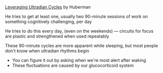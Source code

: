 [Leveraging Ultradian Cycles](https://www.youtube.com/watch?v=lsODSDmY4CY&t=75s) by Huberman

He tries to get at least one, usually two 90-minute sessions of work on something cognitively challenging, per day

He tries to do this every day, (even on the weekends) — circuits for focus are plastic and strengthened when used repeatably

These 90-minute cycles are more apparent while sleeping, but most people don't know when ultradian rhythms begin
- You can figure it out by asking when we're most alert after waking
- These fluctuations are caused by our glucocorticoid system